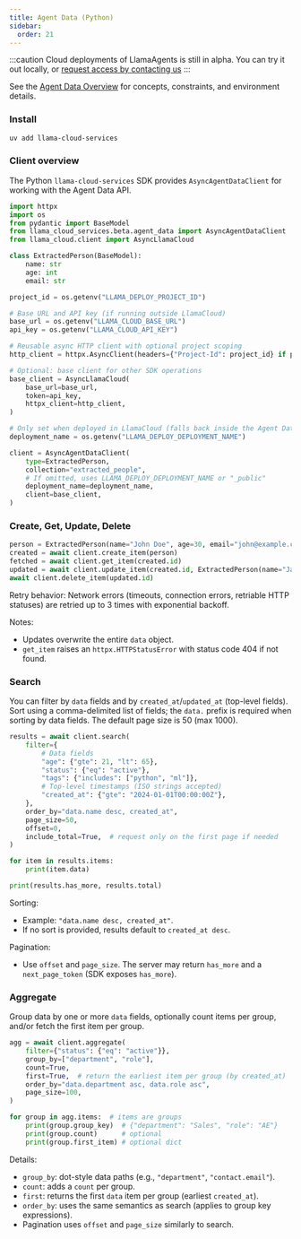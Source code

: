 ```yaml
---
title: Agent Data (Python)
sidebar:
  order: 21
---
```

:::caution
Cloud deployments of LlamaAgents is still in alpha. You can try it out locally, or [request access by contacting us](https://landing.llamaindex.ai/llamaagents?utm_source=docs)
:::

See the [Agent Data Overview](/python/cloud/llamaagents/agent-data-overview) for concepts, constraints, and environment details.

### Install

```bash
uv add llama-cloud-services
```

### Client overview

The Python `llama-cloud-services` SDK provides `AsyncAgentDataClient` for working with the Agent Data API.

```python
import httpx
import os
from pydantic import BaseModel
from llama_cloud_services.beta.agent_data import AsyncAgentDataClient
from llama_cloud.client import AsyncLlamaCloud

class ExtractedPerson(BaseModel):
    name: str
    age: int
    email: str

project_id = os.getenv("LLAMA_DEPLOY_PROJECT_ID")

# Base URL and API key (if running outside LlamaCloud)
base_url = os.getenv("LLAMA_CLOUD_BASE_URL")
api_key = os.getenv("LLAMA_CLOUD_API_KEY")

# Reusable async HTTP client with optional project scoping
http_client = httpx.AsyncClient(headers={"Project-Id": project_id} if project_id else None)

# Optional: base client for other SDK operations
base_client = AsyncLlamaCloud(
    base_url=base_url,
    token=api_key,
    httpx_client=http_client,
)

# Only set when deployed in LlamaCloud (falls back inside the Agent Data client)
deployment_name = os.getenv("LLAMA_DEPLOY_DEPLOYMENT_NAME")

client = AsyncAgentDataClient(
    type=ExtractedPerson,
    collection="extracted_people",
    # If omitted, uses LLAMA_DEPLOY_DEPLOYMENT_NAME or "_public"
    deployment_name=deployment_name,
    client=base_client,
)
```

### Create, Get, Update, Delete

```python
person = ExtractedPerson(name="John Doe", age=30, email="john@example.com")
created = await client.create_item(person)
fetched = await client.get_item(created.id)
updated = await client.update_item(created.id, ExtractedPerson(name="Jane", age=31, email="jane@example.com"))
await client.delete_item(updated.id)
```

Retry behavior: Network errors (timeouts, connection errors, retriable HTTP statuses) are retried up to 3 times with exponential backoff.

Notes:
- Updates overwrite the entire `data` object.
- `get_item` raises an `httpx.HTTPStatusError` with status code 404 if not found.

### Search

You can filter by `data` fields and by `created_at`/`updated_at` (top-level fields). Sort using a comma-delimited list of fields; the `data.` prefix is required when sorting by data fields. The default page size is 50 (max 1000).

```python
results = await client.search(
    filter={
        # Data fields
        "age": {"gte": 21, "lt": 65},
        "status": {"eq": "active"},
        "tags": {"includes": ["python", "ml"]},
        # Top-level timestamps (ISO strings accepted)
        "created_at": {"gte": "2024-01-01T00:00:00Z"},
    },
    order_by="data.name desc, created_at",
    page_size=50,
    offset=0,
    include_total=True,  # request only on the first page if needed
)

for item in results.items:
    print(item.data)

print(results.has_more, results.total)
```

Sorting:
- Example: `"data.name desc, created_at"`.
- If no sort is provided, results default to `created_at desc`.

Pagination:
- Use `offset` and `page_size`. The server may return `has_more` and a `next_page_token` (SDK exposes `has_more`).

### Aggregate

Group data by one or more `data` fields, optionally count items per group, and/or fetch the first item per group.

```python
agg = await client.aggregate(
    filter={"status": {"eq": "active"}},
    group_by=["department", "role"],
    count=True,
    first=True,  # return the earliest item per group (by created_at)
    order_by="data.department asc, data.role asc",
    page_size=100,
)

for group in agg.items:  # items are groups
    print(group.group_key)  # {"department": "Sales", "role": "AE"}
    print(group.count)      # optional
    print(group.first_item) # optional dict
```

Details:
- `group_by`: dot-style data paths (e.g., `"department"`, `"contact.email"`).
- `count`: adds a `count` per group.
- `first`: returns the first `data` item per group (earliest `created_at`).
- `order_by`: uses the same semantics as search (applies to group key expressions).
- Pagination uses `offset` and `page_size` similarly to search.
